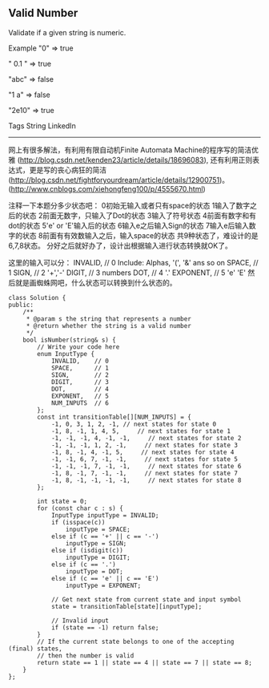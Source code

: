 ## Valid Number  ##

Validate if a given string is numeric.

Example
"0" => true

" 0.1 " => true

"abc" => false

"1 a" => false

"2e10" => true

Tags 
String LinkedIn

----------
网上有很多解法，有利用有限自动机Finite Automata Machine的程序写的简洁优雅 (http://blog.csdn.net/kenden23/article/details/18696083), 还有利用正则表达式，更是写的丧心病狂的简洁 (http://blog.csdn.net/fightforyourdream/article/details/12900751)。
(http://www.cnblogs.com/xiehongfeng100/p/4555670.html)

注释一下本题分多少状态吧：
0初始无输入或者只有space的状态
1输入了数字之后的状态
2前面无数字，只输入了Dot的状态
3输入了符号状态
4前面有数字和有dot的状态
5'e' or 'E'输入后的状态
6输入e之后输入Sign的状态
7输入e后输入数字的状态
8前面有有效数输入之后，输入space的状态
共9种状态了，难设计的是6,7,8状态。
分好之后就好办了，设计出根据输入进行状态转换就OK了。

这里的输入可以分：
INVALID, // 0 Include: Alphas, '(', '&' ans so on
SPACE, // 1
SIGN, // 2 '+','-'
DIGIT, // 3 numbers
DOT, // 4 '.'
EXPONENT, // 5 'e' 'E'
然后就是画蜘蛛网吧，什么状态可以转换到什么状态的。

	class Solution {
	public:
	    /**
	     * @param s the string that represents a number
	     * @return whether the string is a valid number
	     */
	    bool isNumber(string& s) {
	        // Write your code here
	        enum InputType {
	            INVALID,    // 0
	            SPACE,      // 1
	            SIGN,       // 2
	            DIGIT,      // 3
	            DOT,        // 4
	            EXPONENT,   // 5
	            NUM_INPUTS  // 6
	        };
	        const int transitionTable[][NUM_INPUTS] = {
	            -1, 0, 3, 1, 2, -1, // next states for state 0
	            -1, 8, -1, 1, 4, 5,     // next states for state 1
	            -1, -1, -1, 4, -1, -1,     // next states for state 2
	            -1, -1, -1, 1, 2, -1,     // next states for state 3
	            -1, 8, -1, 4, -1, 5,     // next states for state 4
	            -1, -1, 6, 7, -1, -1,     // next states for state 5
	            -1, -1, -1, 7, -1, -1,     // next states for state 6
	            -1, 8, -1, 7, -1, -1,     // next states for state 7
	            -1, 8, -1, -1, -1, -1,     // next states for state 8
	        };
	        
	        int state = 0;
	        for (const char c : s) {
	            InputType inputType = INVALID;
	            if (isspace(c))
	                inputType = SPACE;
	            else if (c == '+' || c == '-')
	                inputType = SIGN;
	            else if (isdigit(c))
	                inputType = DIGIT;
	            else if (c == '.')
	                inputType = DOT;
	            else if (c == 'e' || c == 'E')
	                inputType = EXPONENT;
	
	            // Get next state from current state and input symbol
	            state = transitionTable[state][inputType];
	
	            // Invalid input
	            if (state == -1) return false;
	        }
	        // If the current state belongs to one of the accepting (final) states,
	        // then the number is valid
	        return state == 1 || state == 4 || state == 7 || state == 8;
	    }
	};